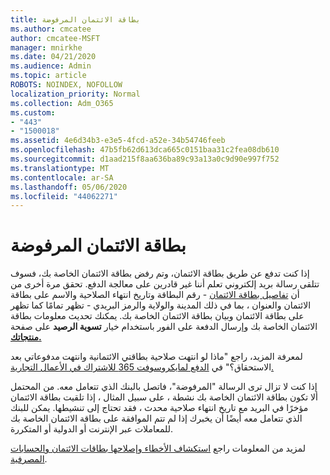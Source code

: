 ```yaml
---
title: بطاقة الائتمان المرفوضة
ms.author: cmcatee
author: cmcatee-MSFT
manager: mnirkhe
ms.date: 04/21/2020
ms.audience: Admin
ms.topic: article
ROBOTS: NOINDEX, NOFOLLOW
localization_priority: Normal
ms.collection: Adm_O365
ms.custom:
- "443"
- "1500018"
ms.assetid: 4e6d34b3-e3e5-4fcd-a52e-34b54746feeb
ms.openlocfilehash: 47b5fb62d613dca665c0151baa31c2fea08db610
ms.sourcegitcommit: d1aad215f8aa636ba89c93a13a0c9d90e997f752
ms.translationtype: MT
ms.contentlocale: ar-SA
ms.lasthandoff: 05/06/2020
ms.locfileid: "44062271"
---
```

# <a name="declined-credit-card"></a>بطاقة الائتمان المرفوضة

إذا كنت تدفع عن طريق بطاقة الائتمان، وتم رفض بطاقة الائتمان الخاصة بك، فسوف تتلقى رسالة بريد إلكتروني تعلم أننا غير قادرين على معالجة الدفع. تحقق مرة أخرى من أن [تفاصيل بطاقة الائتمان](https://go.microsoft.com/fwlink/p/?linkid=842054) - رقم البطاقة وتاريخ انتهاء الصلاحية والاسم على بطاقة الائتمان والعنوان ، بما في ذلك المدينة والولاية والرمز البريدي - تظهر تمامًا كما تظهر على بطاقة الائتمان وبيان بطاقة الائتمان الخاصة بك. يمكنك تحديث معلومات بطاقة الائتمان الخاصة بك وإرسال الدفعة على الفور باستخدام خيار **تسوية الرصيد** على صفحة **[منتجاتك.](https://go.microsoft.com/fwlink/p/?linkid=842054)** 

لمعرفة المزيد، راجع "ماذا لو انتهت صلاحية بطاقتي الائتمانية وانتهت مدفوعاتي بعد الاستحقاق؟" في [الدفع لمايكروسوفت 365 للاشتراك في الأعمال التجارية.](https://docs.microsoft.com/office365/admin/subscriptions-and-billing/pay-for-your-subscription#what-if-my-credit-card-was-declined-and-my-payment-is-past-due)
  
إذا كنت لا تزال ترى الرسالة "المرفوضة"، فاتصل بالبنك الذي تتعامل معه. من المحتمل ألا تكون بطاقة الائتمان الخاصة بك نشطة ، على سبيل المثال ، إذا تلقيت بطاقة الائتمان مؤخرًا في البريد مع تاريخ انتهاء صلاحية محدث ، فقد تحتاج إلى تنشيطها. يمكن للبنك الذي تتعامل معه أيضًا أن يخبرك إذا لم تتم الموافقة على بطاقة الائتمان الخاصة بك للمعاملات عبر الإنترنت أو الدولية أو المتكررة.
  
لمزيد من المعلومات راجع [استكشاف الأخطاء وإصلاحها بطاقات الائتمان والحسابات المصرفية](https://docs.microsoft.com/office365/admin/subscriptions-and-billing/add-update-or-remove-credit-card-or-bank-account#troubleshooting-credit-cards-and-bank-accounts).